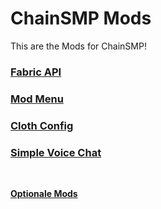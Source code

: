 # ChainSMP Mods
This are the Mods for ChainSMP!</br>

### [Fabric API](https://cdn.modrinth.com/data/P7dR8mSH/versions/pCfxz2JH/fabric-api-0.69.1%2B1.19.3.jar)

### [Mod Menu](https://cdn.modrinth.com/data/mOgUt4GM/versions/eIrlBn1Z/modmenu-5.0.2.jar)

### [Cloth Config](https://cdn.modrinth.com/data/9s6osm5g/versions/M3yxljrZ/cloth-config-9.0.94-fabric.jar)

### [Simple Voice Chat](https://cdn.modrinth.com/data/9eGKb6K1/versions/aWSzugT7/voicechat-fabric-1.19.3-2.3.24.jar)
</br>

**[Optionale Mods](./Optional.md)**

